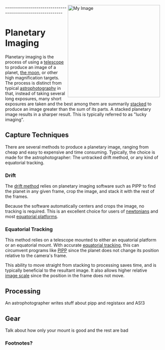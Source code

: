 \-----------------------------<img align="right" src="https://t3.gstatic.com/licensed-image?q=tbn:ANd9GcQUNGwc8h9VqUTHCmp-42Ph6G4YbjA6N2sCxtCTjNgkCFuw0Ms5eZMzZDZI9y97Rh2I" alt="My Image" width=300>-------------------------------


# Planetary Imaging

Planetary imaging is the process of using a [telescope](https://) to produce an image of a planet, [the moon](https://), or other high magnification targets. The process is distinct from typical [astrophotography](https://) in that, instead of taking several long exposures, many short exposures are taken and the best among them are summarily [stacked](https://) to produce an image greater than the sum of its parts. A stacked planetary image results in a sharper result. This is typically referred to as "lucky imaging".

## Capture Techniques

There are several methods to produce a planetary image, ranging from cheap and easy to expensive and time consuming. Typically, the choice is made for the astrophotographer: The untracked drift method, or any kind of equatorial tracking.

### Drift

The [drift method](https://) relies on planetary imaging software such as PIPP to find the planet in any given frame, crop the image, and stack it with the rest of the frames. 

Because the software automatically centers and crops the image, no tracking is required. This is an excellent choice for users of [newtonians](https://) and most [equatorial platforms](https://).

### Equatorial Tracking

This method relies on a telescope mounted to either an equatorial platform or an equatorial mount. With accurate [equatorial tracking](https://), this can circumvent programs like [PIPP](https://) since the planet does not change its position relative to the camera's frame.

This ability to move straight from stacking to processing saves time, and is typically beneficial to the resultant image. It also allows higher relative [image scale](https://) since the position in the frame does not move.

## Processing

An astrophotographer writes stuff about pipp and registaxx and AS!3 

## Gear

Talk about how only your mount is good and the rest are bad

### Footnotes?
